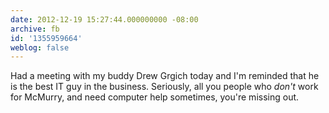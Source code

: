 ```yaml
---
date: 2012-12-19 15:27:44.000000000 -08:00
archive: fb
id: '1355959664'
weblog: false
---
```


Had a meeting with my buddy Drew Grgich today and I'm reminded that he is the best IT guy in the business. Seriously, all you people who *don't* work for McMurry, and need computer help sometimes, you're missing out.
